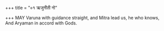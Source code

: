 +++
title = "०१ ऋजुनीती नो"

+++
MAY Varuna with guidance straight, and Mitra lead us, he who knows,  
     And Aryaman in accord with Gods.